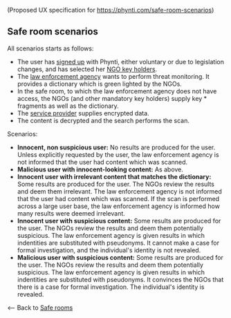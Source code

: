 (Proposed UX specification for https://phynti.com/safe-room-scenarios)

## Safe room scenarios

All scenarios starts as follows: 

* The user has [signed up][] with Phynti, either voluntary or due to legislation changes, and has selected her [NGO key holders][]. 
* The [law enforcement agency][] wants to perform threat monitoring. It provides a dictionary which is green lighted by the NGOs. 
* In the safe room, to which the law enforcement agency does not have access, the NGOs (and other mandatory key holders) supply key * fragments as well as the dictionary. 
* The [service provider][] supplies encrypted data. 
* The content is decrypted and the search performs the scan. 

Scenarios:

* **Innocent, non suspicious user:** No results are produced for the user. Unless explicitly requested by the user, the law enforcement agency is not informed that the user had content which was scanned.
* **Malicious user with innocent-looking content:** As above. 
* **Innocent user with irrelevant content that matches the dictionary:** Some results are produced for the user. The NGOs review the results and deem them irrelevant. The law enforcement agency is not informed that the user had content which was scanned. If the scan is performed across a large user base, the law enforcement agency is informed how many results were deemed irrelevant.
* **Innocent user with suspicious content:** Some results are produced for the user. The NGOs review the results and deem them potentially suspicious. The law enforcement agency is given results in which indentities are substituted with pseudonyms. It cannot make a case for formal investigation, and the individual's identity is not revealed.
* **Malicious user with suspicious content:** Some results are produced for the user. The NGOs review the results and deem them potentially suspicious. The law enforcement agency is given results in which indentities are substituted with pseudonyms. It convinces the NGOs that there is a case for formal investigation. The individual's identity is revealed.

<-- Back to [Safe rooms][]

[Safe rooms]: safe-rooms
[Law enforcement agency]: law-enforcement-agency
[NGO key holders]: non-government-organisation
[service provider]: service-provider
[signed up]: basic
